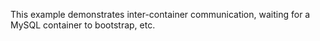 This example demonstrates inter-container communication, waiting for a MySQL container to bootstrap, etc.